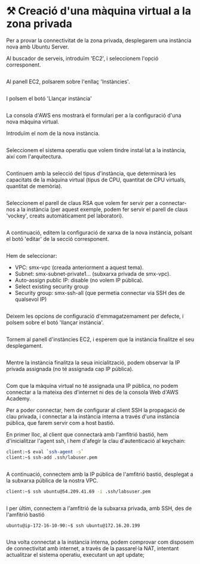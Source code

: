 # ⚒️ Creació d'una màquina virtual a la zona privada

Per a provar la connectivitat de la zona privada, desplegarem una instància nova amb Ubuntu Server.&#x20;

Al buscador de serveis, introduïm 'EC2', i seleccionem l'opció corresponent.

<figure><img src="../.gitbook/assets/image (196).png" alt=""><figcaption></figcaption></figure>

Al panell EC2, polsarem sobre l'enllaç 'Instàncies'.

<figure><img src="../.gitbook/assets/image (197).png" alt=""><figcaption></figcaption></figure>

I polsem el botó 'Llançar instància'

<figure><img src="../.gitbook/assets/image (198).png" alt=""><figcaption></figcaption></figure>

La consola d'AWS ens mostrarà el formulari per a la configuració d'una nova màquina virtual.

Introduïm el nom de la nova instància.

<figure><img src="../.gitbook/assets/image (213).png" alt=""><figcaption></figcaption></figure>

Seleccionem el sistema operatiu que volem tindre instal·lat a la instància, així com l'arquitectura.

<figure><img src="../.gitbook/assets/image (200).png" alt=""><figcaption></figcaption></figure>

Continuem amb la selecció del tipus d'instància, que determinarà les capacitats de la màquina virtual (tipus de CPU, quantitat de CPU virtuals, quantitat de memòria).

<figure><img src="../.gitbook/assets/image (201).png" alt=""><figcaption></figcaption></figure>

Seleccionem el parell de claus RSA que volem fer servir per a connectar-nos a la instància (per aquest exemple, podem fer servir el parell de claus 'vockey', creats automàticament pel laboratori).

<figure><img src="../.gitbook/assets/image (202).png" alt=""><figcaption></figcaption></figure>

A continuació, editem la configuració de xarxa de la nova instància, polsant el botó 'editar' de la secció corresponent.

<figure><img src="../.gitbook/assets/image (203).png" alt=""><figcaption></figcaption></figure>

Hem de seleccionar:

* VPC: smx-vpc (creada anteriorment a aquest tema).
* Subnet: smx-subnet-private1... (subxarxa privada de smx-vpc).
* Auto-assign public IP: disable (no volem IP pública).
* Select existing security group
* Security group: smx-ssh-all (que permetia connectar via SSH des de qualsevol IP)

<figure><img src="../.gitbook/assets/image (214).png" alt=""><figcaption></figcaption></figure>

Deixem les opcions de configuració d'emmagatzemament per defecte, i polsem sobre el botó 'llançar instància'.

<figure><img src="../.gitbook/assets/image (206).png" alt=""><figcaption></figcaption></figure>

Tornem al panell d'instàncies EC2, i esperem que la instància finalitze el seu desplegament.

<figure><img src="../.gitbook/assets/image (215).png" alt=""><figcaption></figcaption></figure>

Mentre la instància finalitza la seua inicialització, podem observar la IP privada assignada (no té assignada cap IP pública).

<figure><img src="../.gitbook/assets/image (216).png" alt=""><figcaption></figcaption></figure>

Com que la màquina virtual no té assignada una IP pública, no podem connectar a la mateixa des d'internet ni des de la consola Web d'AWS Academy.

Per a poder connectar, hem de configurar al client SSH la propagació de clau privada, i connectar a la instància interna a través d'una instància pública, que farem servir com a host bastió.&#x20;

En primer lloc, al client que connectarà amb l'amfitrió bastió, hem d'inicialitzar l'agent ssh, i hem d'afegir la clau d'autenticació al keychain:

```bash
client:~$ eval `ssh-agent -s`
client:~$ ssh-add .ssh/labuser.pem
```

<figure><img src="../.gitbook/assets/image (219).png" alt=""><figcaption></figcaption></figure>

A continuació, connectem amb la IP pública de l'amfitrió bastió, desplegat a la subxarxa pública de la nostra VPC.

```bash
client:~$ ssh ubuntu@54.209.41.69 -i .ssh/labsuser.pem 
```

<figure><img src="../.gitbook/assets/image (220).png" alt=""><figcaption></figcaption></figure>

I per últim, connectem a l'amfitrió de la subxarxa privada, amb SSH, des de l'amfitrió bastió

```bash
ubuntu@ip-172-16-10-90:~$ ssh ubuntu@172.16.20.199
```

<figure><img src="../.gitbook/assets/image (221).png" alt=""><figcaption></figcaption></figure>

Una volta connectat a la instància interna, podem comprovar com  disposem de connectivitat amb internet, a través de la passarel·la NAT, intentant actualitzar el sistema operatiu, executant un apt update;

<figure><img src="../.gitbook/assets/image (252).png" alt=""><figcaption></figcaption></figure>
